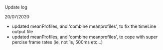 Update log

20/07/2020

- updated meanProfiles, and 'combine meanprofiles', to fix the timeLine output file
- updated meanProfiles, and 'combine meanprofiles', to cope with super percise frame rates (ie, not 1s, 500ms etc...)
